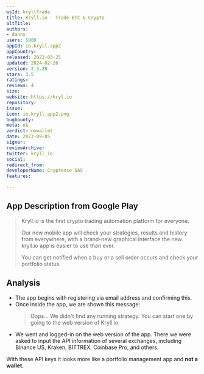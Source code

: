 ```yaml
---
wsId: kryllTrade
title: Kryll.io - Trade BTC & Crypto
altTitle: 
authors:
- danny
users: 5000
appId: io.kryll.app2
appCountry: 
released: 2022-03-25
updated: 2024-02-26
version: 2.3.20
stars: 3.5
ratings: 
reviews: 4
size: 
website: https://kryl.io
repository: 
issue: 
icon: io.kryll.app2.png
bugbounty: 
meta: ok
verdict: nowallet
date: 2023-09-05
signer: 
reviewArchive: 
twitter: kryll_io
social: 
redirect_from: 
developerName: Cryptense SAS
features: 

---
```


## App Description from Google Play

> Kryll.io is the first crypto trading automation platform for everyone.
>
> Our new mobile app will check your strategies, results and history from everywhere, with a brand-new graphical interface the new kryll.io app is easier to use than ever.
>
> You can get notified when a buy or a sell order occurs and check your portfolio status.

## Analysis 

- The app begins with registering via email address and confirming this. 
- Once inside the app, we are shown this message:
  > Oops... We didn't find any running strategy. You can start one by going to the web version of Kryll.io. 
- We went and logged-in on the web version of the app. There we were asked to input the API information of several exchanges, including Binance US, Kraken, BITTREX, Coinbase Pro, and others.

With these API keys it looks more like a portfolio management app and **not a wallet.** 
